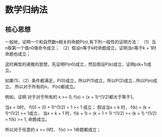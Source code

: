# 数学归纳法

## 核心思想
一般地，证明一个和自然数n相关的命题P(n),有下列一般性的证明方法：
（1）当n取第一个值n0值命令成立；
（2）假设n等于k时命题成立，证明当n等于k + 1时命题也成立；

这时典型的递推的思想，先证明P(n0)成立，然后假设P(k)成立，证明p(k+1)成立。

如果(1)、（2）条件都满足，P(0)成立，所以P(1)成立，所以P(2)成立...所以P(n)成立。
所以对于所有的n， P(n)都成立。


例如，证明 对于对于所有的 x >= 0, f(x) = (x + 1)^(1/2)都大于等于1。

当x = 0时， f(0) = (0 + 1)^(1/2) = 1 >= 1 成立；
假设当x = k 时， f(k) = (k + 1)^(1/2) >= 1成立，
当x = k + 1 时，f(k + 1) = (k + 1 + 1) ^(1/2) >= (k + 1) ^(1/2) = f(k) >= 1, 命题成立。

所以对于任意的 x >= 0时， f(x) >= 1命题都成立；
